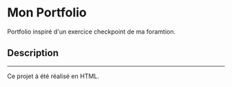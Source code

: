 <H1> Mon Portfolio</H1>
Portfolio  inspiré d'un exercice checkpoint de ma foramtion.

## Description 
____
Ce projet à été réalisé en HTML.
